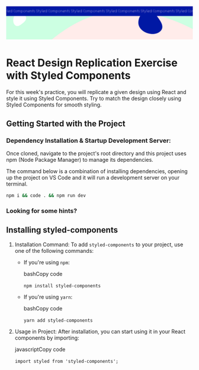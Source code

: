 <h1 align="center">
  <a href="">
    <img src="/src/assets/style-comps.svg" alt="Boiler Plate">
  </a>
</h1>

# React Design Replication Exercise with Styled Components

For this week's practice, you will replicate a given design using React and style it using Styled Components. Try to match the design closely using Styled Components for smooth styling.

## Getting Started with the Project

### Dependency Installation & Startup Development Server:

Once cloned, navigate to the project's root directory and this project uses npm (Node Package Manager) to manage its dependencies.

The command below is a combination of installing dependencies, opening up the project on VS Code and it will run a development server on your terminal.

```bash
npm i && code . && npm run dev
```

### Looking for some hints?

## Installing styled-components

1.  Installation Command: To add `styled-components` to your project, use one of the following commands:

    - If you're using `npm`:

      bashCopy code

      `npm install styled-components`

    - If you're using `yarn`:

      bashCopy code

      `yarn add styled-components`

2.  Usage in Project: After installation, you can start using it in your React components by importing:

    javascriptCopy code

    `import styled from 'styled-components';`
